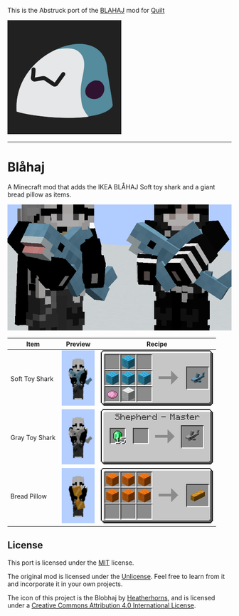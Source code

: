 This is the Abstruck port of the [BLAHAJ](https://github.com/Hibiii/Blahaj)
mod for [Quilt](https://quiltmc.org)

![Icon](.pretty_readme/icon.png)

---

# Blåhaj

A Minecraft mod that adds the IKEA BLÅHAJ Soft toy shark and a giant bread pillow as items.

![Players holding Blåhaj](./.pretty_readme/banner.png)

| Item | Preview | Recipe |
|---|---|---|
| Soft Toy Shark | <img src="./.pretty_readme/preview_blue_shark.png" height=124/> | ![Crafting recipe for Blåhaj](./.pretty_readme/recipe_blue_shark.png) |
| Gray Toy Shark | <img src="./.pretty_readme/preview_gray_shark.png" height=124/> | ![Crafting recipe for Klappar Haj](./.pretty_readme/trade_gray_shark.png) |
| Bread Pillow | <img src="./.pretty_readme/preview_bread.png" height=124/> | ![Crafting recipe for Bread Pillow](./.pretty_readme/recipe_bread.png) |

## License

This port is licensed under the [MIT](LICENSE) license.

The original mod is licensed under the [Unlicense](https://github.com/Hibiii/Blahaj/LICENSE). Feel free to learn from it and incorporate it in your own projects.

The icon of this project is the Blobhaj by [Heatherhorns](https://www.weasyl.com/~heatherhorns), and is licensed under a [Creative Commons Attribution 4.0 International License](http://creativecommons.org/licenses/by/4.0/).


